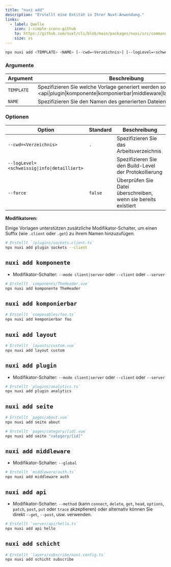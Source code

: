 ```yaml
---
title: "nuxi add"
description: "Erstellt eine Entität in Ihrer Nuxt-Anwendung."
links:
  - label: Quelle
    icon: i-simple-icons-github
    to: https://github.com/nuxt/cli/blob/main/packages/nuxi/src/commands/add.ts
    size: xs
---
```


<!--add-cmd-->
```bash [Terminal]
npx nuxi add <TEMPLATE> <NAME> [--cwd=<Verzeichnis>] [--logLevel=<schweissig|info|detailliert>] [--force]
```
<!--/add-cmd-->

### Argumente

<!--add-args-->
Argument | Beschreibung
--- | ---
`TEMPLATE` | Spezifizieren Sie welche Vorlage generiert werden soll (Möglichkeiten: <api\|plugin\|komponente\|komponierbar\|middleware\|layout\|seite\|schicht>)
`NAME` | Spezifizieren Sie den Namen des generierten Dateien
<!--/add-args-->

### Optionen

<!--add-opts-->
Option | Standard | Beschreibung
--- | --- | ---
`--cwd=<Verzeichnis>` | `.` | Spezifizieren Sie das Arbeitsverzeichnis
`--logLevel=<schweissig\|info\|detailliert>` |  | Spezifizieren Sie den Build-Level der Protokollierung
`--force` | `false` | Überprüfen Sie Datei überschreiben, wenn sie bereits existiert
<!--/add-opts-->

**Modifikatoren:**

Einige Vorlagen unterstützen zusätzliche Modifikator-Schalter, um einen Suffix (wie `.client` oder `.get`) zu ihrem Namen hinzuzufügen.

```bash [Terminal]
# Erstellt `/plugins/sockets.client.ts`
npx nuxi add plugin sockets --client
```

## `nuxi add komponente`

* Modifikator-Schalter: `--mode client|server` oder `--client` oder `--server`

```bash [Terminal]
# Erstellt `components/TheHeader.vue`
npx nuxi add komponente TheHeader
```

## `nuxi add komponierbar`

```bash [Terminal]
# Erstellt `composables/foo.ts`
npx nuxi add komponierbar foo
```

## `nuxi add layout`

```bash [Terminal]
# Erstellt `layouts/custom.vue`
npx nuxi add layout custom
```

## `nuxi add plugin`

* Modifikator-Schalter: `--mode client|server` oder `--client` oder `--server`

```bash [Terminal]
# Erstellt `plugins/analytics.ts`
npx nuxi add plugin analytics
```

## `nuxi add seite`

```bash [Terminal]
# Erstellt `pages/about.vue`
npx nuxi add seite about
```

```bash [Terminal]
# Erstellt `pages/category/[id].vue`
npx nuxi add seite "category/[id]"
```

## `nuxi add middleware`

* Modifikator-Schalter: `--global`

```bash [Terminal]
# Erstellt `middleware/auth.ts`
npx nuxi add middleware auth
```

## `nuxi add api`

* Modifikator-Schalter: `--method` (kann `connect`, `delete`, `get`, `head`, `options`, `patch`, `post`, `put` oder `trace` akzeptieren) oder alternativ können Sie direkt `--get`, `--post`, usw. verwenden.

```bash [Terminal]
# Erstellt `server/api/hello.ts`
npx nuxi add api hello
```

## `nuxi add schicht`

```bash [Terminal]
# Erstellt `layers/subscribe/nuxt.config.ts`
npx nuxi add schicht subscribe
```